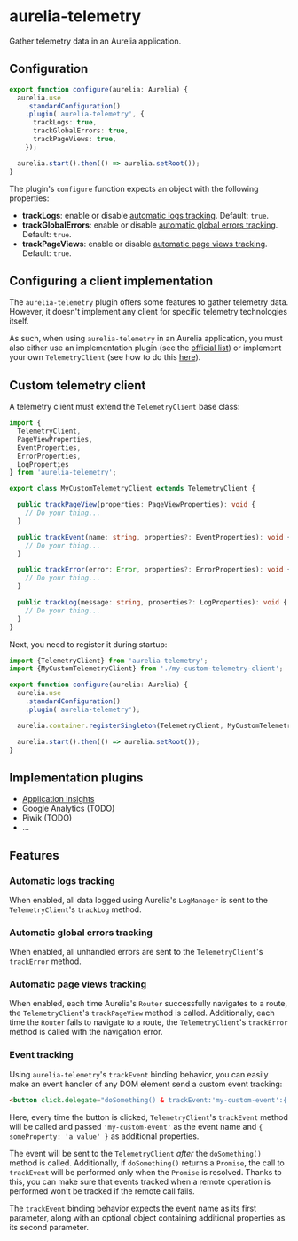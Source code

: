 # aurelia-telemetry
Gather telemetry data in an Aurelia application.

## Configuration

```typescript
export function configure(aurelia: Aurelia) {
  aurelia.use
    .standardConfiguration()
    .plugin('aurelia-telemetry', {
      trackLogs: true,
      trackGlobalErrors: true,
      trackPageViews: true,
    });

  aurelia.start().then(() => aurelia.setRoot());
}
```

The plugin's `configure` function expects an object with the following properties:

* **trackLogs**: enable or disable [automatic logs tracking](#automatic-logs-tracking). Default: `true`.
* **trackGlobalErrors**: enable or disable [automatic global errors tracking](#automatic-global-errors-tracking). Default: `true`.
* **trackPageViews**: enable or disable [automatic page views tracking](#automatic-page-views-tracking). Default: `true`.

## Configuring a client implementation

The `aurelia-telemetry` plugin offers some features to gather telemetry data. However,
it doesn't implement any client for specific telemetry technologies itself.

As such, when using `aurelia-telemetry` in an Aurelia application, you must also either
use an implementation plugin (see the [official list](#implementation-plugins)) or implement 
your own `TelemetryClient` (see how to do this [here](#custom-telemetry-client)).

## Custom telemetry client

A telemetry client must extend the `TelemetryClient` base class:

```typescript
import {
  TelemetryClient, 
  PageViewProperties, 
  EventProperties, 
  ErrorProperties, 
  LogProperties
} from 'aurelia-telemetry';

export class MyCustomTelemetryClient extends TelemetryClient {

  public trackPageView(properties: PageViewProperties): void {
    // Do your thing...
  }

  public trackEvent(name: string, properties?: EventProperties): void {
    // Do your thing...
  }

  public trackError(error: Error, properties?: ErrorProperties): void {
    // Do your thing...
  }

  public trackLog(message: string, properties?: LogProperties): void {
    // Do your thing...
  }
}
```

Next, you need to register it during startup:

```typescript
import {TelemetryClient} from 'aurelia-telemetry';
import {MyCustomTelemetryClient} from './my-custom-telemetry-client';

export function configure(aurelia: Aurelia) {
  aurelia.use
    .standardConfiguration()
    .plugin('aurelia-telemetry');

  aurelia.container.registerSingleton(TelemetryClient, MyCustomTelemetryClient);

  aurelia.start().then(() => aurelia.setRoot());
}
```

## Implementation plugins

* [Application Insights](https://github.com/manuel-guilbault/aurelia-telemetry-application-insights)
* Google Analytics (TODO)
* Piwik (TODO)
* ...

## Features

### Automatic logs tracking

When enabled, all data logged using Aurelia's `LogManager` is sent to the `TelemetryClient`'s 
`trackLog` method.

### Automatic global errors tracking

When enabled, all unhandled errors are sent to the `TelemetryClient`'s `trackError` method.

### Automatic page views tracking

When enabled, each time Aurelia's `Router` successfully navigates to a route, the
`TelemetryClient`'s `trackPageView` method is called. Additionally, each time the `Router`
fails to navigate to a route, the `TelemetryClient`'s `trackError` method is called with
the navigation error.

### Event tracking

Using `aurelia-telemetry`'s `trackEvent` binding behavior, you can easily make an event
handler of any DOM element send a custom event tracking:

```html
<button click.delegate="doSomething() & trackEvent:'my-custom-event':{ someProperty: 'a value' }">Action</button>
```

Here, every time the button is clicked, `TelemetryClient`'s `trackEvent` method will be called
and passed `'my-custom-event'` as the event name and `{ someProperty: 'a value' }` as additional
properties.

The event will be sent to the `TelemetryClient` *after* the `doSomething()` method is
called. Additionally, if `doSomething()` returns a `Promise`, the call to `trackEvent` will
be performed only when the `Promise` is resolved. Thanks to this, you can make sure that
events tracked when a remote operation is performed won't be tracked if the remote call
fails.

The `trackEvent` binding behavior expects the event name as its first parameter, along with
an optional object containing additional properties as its second parameter.

